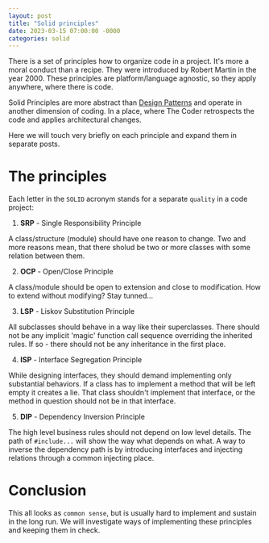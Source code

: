 ```yaml
---
layout: post
title: "Solid principles"
date: 2023-03-15 07:00:00 -0000
categories: solid
---
```

There is a set of principles how to organize code in a project. It's more a moral conduct than a recipe. They were introduced by Robert Martin in the year 2000. These principles are platform/language agnostic, so they apply anywhere, where there is code.

Solid Principles are more abstract than [Design Patterns](/posts/design-patterns-intro/) and operate in another dimension of coding. In a place, where The Coder retrospects the code and applies architectural changes. 

Here we will touch very briefly on each principle and expand them in separate posts.

# The principles
Each letter in the `SOLID` acronym stands for a separate `quality` in a code project:

1. **SRP** - Single Responsibility Principle

A class/structure (module) should have one reason to change. Two and more reasons mean, that there sholud be two or more classes with some relation between them.

2. **OCP** - Open/Close Principle

A class/module should be open to extension and close to modification. How to extend without modifying? Stay tunned...

3. **LSP** - Liskov Substitution Principle

All subclasses should behave in a way like their superclasses. There should not be any implicit 'magic' function call sequence overriding the inherited rules. If so - there should not be any inheritance in the first place.

4. **ISP** - Interface Segregation Principle

While designing interfaces, they should demand implementing only substantial behaviors. If a class has to implement a method that will be left empty it creates a lie. That class shouldn't implement that interface, or the method in question should not be in that interface.

5. **DIP** - Dependency Inversion Principle

The high level business rules should not depend on low level details. The path of `#include...` will show the way what depends on what. A way to inverse the dependency path is by introducing interfaces and injecting relations through a common injecting place.

# Conclusion
This all looks as `common sense`, but is usually hard to implement and sustain in the long run. We will investigate ways of implementing these principles and keeping them in check.